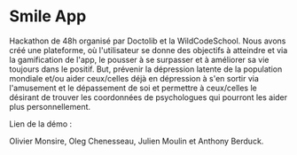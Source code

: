 # Smile App

Hackathon de 48h organisé par Doctolib et la WildCodeSchool. Nous avons créé une plateforme, où l'utilisateur se donne des objectifs à atteindre et via la gamification de l'app, le pousser à se surpasser et à améliorer sa vie toujours dans le positif. But, prévenir la dépression latente de la population mondiale et/ou aider ceux/celles déjà en dépression à s'en sortir via l'amusement et le dépassement de soi et permettre à ceux/celles le désirant de trouver les coordonnées de psychologues qui pourront les aider plus personnellement.

Lien de la démo : [](https://www.linkedin.com/feed/update/urn:li:activity:6682402819326164992/)

Olivier Monsire, Oleg Chenesseau, Julien Moulin et Anthony Berduck.
